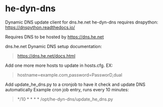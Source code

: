 # he-dyn-dns
Dynamic DNS update client for dns.he.net
he-dyn-dns requires dnspython:
https://dnspython.readthedocs.io/

Requires DNS to be hosted by https://dns.he.net

dns.he.net Dynamic DNS setup documentation:
>https://dns.he.net/docs.html

Add one more more hosts to update in hosts.cfg. EX:
>hostname=example.com,password=PassworD,dual

Add update_he_dns.py to a cronjob to have it check and update DNS automatically
Example cron job entry, runs every 10 minutes:
>*/10 * * * * /opt/he-dyn-dns/update_he_dns.py

